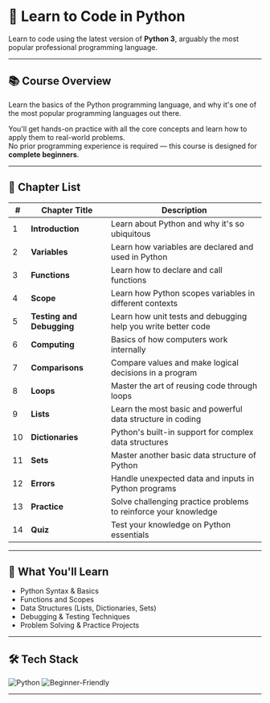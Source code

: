 # 🐍 Learn to Code in Python

Learn to code using the latest version of **Python 3**, arguably the most popular professional programming language.

---

## 📚 Course Overview
Learn the basics of the Python programming language, and why it's one of the most popular programming languages out there.

You'll get hands-on practice with all the core concepts and learn how to apply them to real-world problems.  
No prior programming experience is required — this course is designed for **complete beginners**.

---

## 📖 Chapter List

| #  | Chapter Title              | Description                                                                 |
|----|----------------------------|-----------------------------------------------------------------------------|
| 1  | **Introduction**            | Learn about Python and why it's so ubiquitous                               |
| 2  | **Variables**               | Learn how variables are declared and used in Python                         |
| 3  | **Functions**               | Learn how to declare and call functions                                     |
| 4  | **Scope**                   | Learn how Python scopes variables in different contexts                    |
| 5  | **Testing and Debugging**   | Learn how unit tests and debugging help you write better code               |
| 6  | **Computing**               | Basics of how computers work internally                                     |
| 7  | **Comparisons**             | Compare values and make logical decisions in a program                      |
| 8  | **Loops**                   | Master the art of reusing code through loops                                |
| 9  | **Lists**                   | Learn the most basic and powerful data structure in coding                  |
| 10 | **Dictionaries**            | Python's built-in support for complex data structures                      |
| 11 | **Sets**                    | Master another basic data structure of Python                              |
| 12 | **Errors**                  | Handle unexpected data and inputs in Python programs                        |
| 13 | **Practice**                | Solve challenging practice problems to reinforce your knowledge             |
| 14 | **Quiz**                    | Test your knowledge on Python essentials                                    |

---

## 🚀 What You'll Learn
- Python Syntax & Basics
- Functions and Scopes
- Data Structures (Lists, Dictionaries, Sets)
- Debugging & Testing Techniques
- Problem Solving & Practice Projects

---

## 🛠 Tech Stack
![Python](https://img.shields.io/badge/Python-3.x-blue.svg)
![Beginner-Friendly](https://img.shields.io/badge/Level-Beginner-brightgreen)

---
